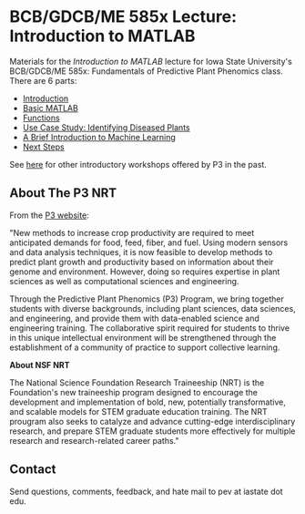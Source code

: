 # BCB/GDCB/ME 585x Lecture: Introduction to MATLAB

Materials for the *Introduction to MATLAB* lecture for Iowa State University's BCB/GDCB/ME 585x: Fundamentals of Predictive Plant Phenomics class.  There are 6 parts:

* [Introduction](notebooks/p3.matlab.fall2018-00.ipynb)
* [Basic MATLAB](notebooks/p3.matlab.fall2018-01.ipynb)
* [Functions](notebooks/p3.matlab.fall2018-02.ipynb)
* [Use Case Study: Identifying Diseased Plants](notebooks/p3.matlab.fall2018-03.ipynb)
* [A Brief Introduction to Machine Learning](notebooks/p3.matlab.fall2018-04.ipynb)
* [Next Steps](notebooksp3.matlab.fall2018-05.ipynb)

See [here][p3-workshops] for other introductory workshops offered by P3 in the past.

## About The P3 NRT

From the [P3 website][p3-landing]:

"New methods to increase crop productivity are required to meet anticipated demands for food, feed, fiber, and fuel. Using modern sensors and data analysis techniques, it is now feasible to develop methods to predict plant growth and productivity based on information about their genome and environment. However, doing so requires expertise in plant sciences as well as computational sciences and engineering.

Through the Predictive Plant Phenomics (P3) Program, we bring together students with diverse backgrounds, including plant sciences, data sciences, and engineering, and provide them with data-enabled science and engineering training. The collaborative spirit required for students to thrive in this unique intellectual environment will be strengthened through the establishment of a community of practice to support collective learning. 

**About NSF NRT**

The National Science Foundation Research Traineeship (NRT) is the Foundation's new traineeship program designed to encourage the development and implementation of bold, new, potentially transformative, and scalable models for STEM graduate education training. The NRT prougram also seeks to catalyze and advance cutting-edge interdisciplinary research, and prepare STEM graduate students more effectively for multiple research and research-related career paths."

## Contact

Send questions, comments, feedback, and hate mail to pev at iastate dot edu.


[p3-landing]: https://www.predictivephenomicsinplants.iastate.edu/
[p3-workshops]: https://github.com/pommevilla/p3.bootcamp.2018
